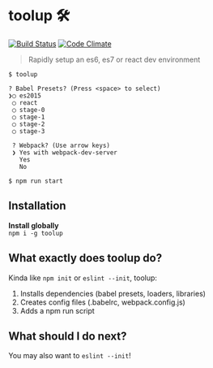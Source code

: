 # toolup 🛠

[![Build Status](https://travis-ci.org/bencooling/toolup.svg?branch=master)](https://travis-ci.org/bencooling/toolup)
[![Code Climate](https://codeclimate.com/github/bencooling/toolup/badges/gpa.svg)](https://codeclimate.com/github/bencooling/toolup)

> Rapidly setup an es6, es7 or react dev environment

```
$ toolup

? Babel Presets? (Press <space> to select)
❯◯ es2015
 ◯ react
 ◯ stage-0
 ◯ stage-1
 ◯ stage-2
 ◯ stage-3

 ? Webpack? (Use arrow keys)
 ❯ Yes with webpack-dev-server
   Yes
   No

$ npm run start
```

## Installation  
**Install globally**  
`npm i -g toolup`


## What exactly does toolup do?
Kinda like `npm init` or `eslint --init`, toolup:    
1. Installs dependencies (babel presets, loaders, libraries)
2. Creates config files (.babelrc, webpack.config.js)
3. Adds a npm run script


## What should I do next?

You may also want to `eslint --init`!  
